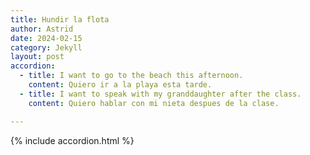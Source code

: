 ```yaml
---
title: Hundir la flota
author: Astrid
date: 2024-02-15
category: Jekyll
layout: post
accordion: 
  - title: I want to go to the beach this afternoon.
    content: Quiero ir a la playa esta tarde.
  - title: I want to speak with my granddaughter after the class.
    content: Quiero hablar con mi nieta despues de la clase.

---
```




{% include accordion.html %}


